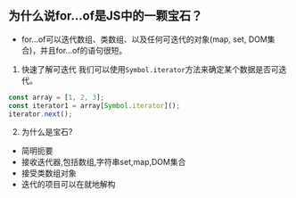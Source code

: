 ## 为什么说for...of是JS中的一颗宝石？
- for...of可以迭代数组、类数组、以及任何可迭代的对象(map, set, DOM集合)，并且for...of的语句很短。

1. 快速了解可迭代
我们可以使用`Symbol.iterator`方法来确定某个数据是否可迭代。
```js
const array = [1, 2, 3];
const iterator1 = array[Symbol.iterator]();
iterator.next();
```

2. 为什么是宝石?
- 简明扼要
- 接收迭代器,包括数组,字符串set,map,DOM集合
- 接受类数组对象
- 迭代的项目可以在就地解构